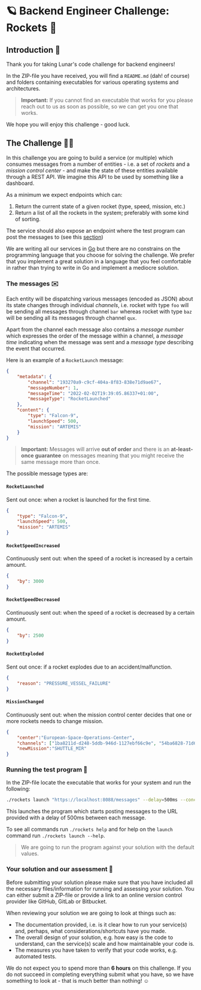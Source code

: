 # 🪐 Backend Engineer Challenge: Rockets 🚀

## Introduction 👋
Thank you for taking Lunar's code challenge for backend engineers! 

In the ZIP-file you have received, you will find a `README.md` (dah! of course) and folders 
containing executables for various operating systems and architectures.

> **Important:** If you cannot find an executable that works for you please reach out to us as soon as possible, 
> so we can get you one that works.

We hope you will enjoy this challenge - good luck.

## The Challenge 🧑‍💻
In this challenge you are going to build a service (or multiple) which consumes messages 
from a number of entities - i.e. a set of _rockets_ and a _mission control center_  - and make the state of these entities 
available through a REST API. We imagine this API to be used by something like a dashboard.

As a minimum we expect endpoints which can:
1. Return the current state of a given rocket (type, speed, mission, etc.)
1. Return a list of all the rockets in the system; preferably with some kind of sorting.

The service should also expose an endpoint where the test program can post the messages to (see this [section](#running-the-test-program))

We are writing all our services in [Go](https://go.dev/) but there are no constrains on the programming language that you choose for solving the challenge. We prefer that you implement a great solution in a language that you feel comfortable in rather than trying to write in Go and implement a mediocre solution.

### The messages ✉️
Each entity will be dispatching various messages (encoded as JSON) about its state changes through individual _channels_, i.e. rocket with type `foo` 
will be sending all messages through channel `bar` whereas rocket with type `baz` will be sending all its messages through channel `qux`.

Apart from the channel each message also contains a _message number_ which expresses the order of the message within a channel, 
a _message time_ indicating when the message was sent and a _message type_ describing the event that occurred.

Here is an example of a `RocketLaunch` message:

```json
{
    "metadata": {
        "channel": "193270a9-c9cf-404a-8f83-838e71d9ae67",
        "messageNumber": 1,    
        "messageTime": "2022-02-02T19:39:05.86337+01:00",                                          
        "messageType": "RocketLaunched"                             
    },
    "content": {                                                    
        "type": "Falcon-9",
        "launchSpeed": 500,
        "mission": "ARTEMIS"  
    }
}
```

> **Important:** Messages will arrive **out of order** and there is an **at-least-once guarantee** on messages 
> meaning that you might receive the same message more than once.

The possible message types are:

#### `RocketLaunched`
Sent out once: when a rocket is launched for the first time.
```json
{
    "type": "Falcon-9",
    "launchSpeed": 500,
    "mission": "ARTEMIS"  
}
```

#### `RocketSpeedIncreased`
Continuously sent out: when the speed of a rocket is increased by a certain amount.
```json
{
    "by": 3000
}
```

#### `RocketSpeedDecreased`
Continuously sent out: when the speed of a rocket is decreased by a certain amount.
```json
{
    "by": 2500
}
```

#### `RocketExploded`
Sent out once: if a rocket explodes due to an accident/malfunction.
```json
{
    "reason": "PRESSURE_VESSEL_FAILURE"
}
```

#### `MissionChanged`
Continuously sent out: when the mission control center decides that one or more rockets needs to change mission.
```json
{
    "center":"European-Space-Operations-Center",
    "channels": ["1ba8211d-d248-5ddb-946d-1127ebf66c9e", "54ba6828-71d6-5044-a975-9c8df25ff5c2"],
    "newMission":"SHUTTLE_MIR"
}
```

### Running the test program 💽
In the ZIP-file locate the executable that works for your system and run the following:

```bash
./rockets launch "https://localhost:8088/messages" --delay=500ms --concurrency-level=1
```

This launches the program which starts posting messages to the URL provided with a delay of 500ms between each message.

To see all commands run `./rockets help` and for help on the `launch` command run `./rockets launch --help`.

> We are going to run the program against your solution with the default values.

### Your solution and our assessment 📝
Before submitting your solution please make sure that you have included all the necessary files/information for 
running and assessing your solution. You can either submit a ZIP-file or provide a link to an online version control provider like GitHub, GitLab or Bitbucket.

When reviewing your solution we are going to look at things such as:
- The documentation provided, i.e. is it clear how to run your service(s) and, perhaps, what considerations/shortcuts have you made.
- The overall design of your solution, e.g. how easy is the code to understand, can the service(s) scale and how maintainable your code is.
- The measures you have taken to verify that your code works, e.g. automated tests.

We do not expect you to spend more than **6 hours** on this challenge. 
If you do not succeed in completing everything submit what you have, so we have something to look at - that is much better than nothing! ☺️
